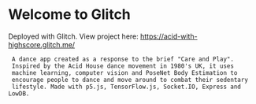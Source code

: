Welcome to Glitch
=================
Deployed with Glitch. View project here: https://acid-with-highscore.glitch.me/

     A dance app created as a response to the brief "Care and Play".
     Inspired by the Acid House dance movement in 1980's UK, it uses
     machine learning, computer vision and PoseNet Body Estimation to
     encourage people to dance and move around to combat their sedentary
     lifestyle. Made with p5.js, TensorFlow.js, Socket.IO, Express and LowDB.
